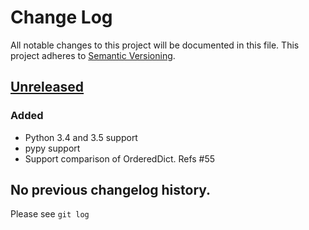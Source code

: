 # Change Log
All notable changes to this project will be documented in this file.
This project adheres to [Semantic Versioning](http://semver.org/).

## [Unreleased]
### Added
- Python 3.4 and 3.5 support
- pypy support
- Support comparison of OrderedDict. Refs #55


## No previous changelog history.

Please see `git log`

[Unreleased]: https://github.com/gabrielfalcao/sure/compare/1.2.9...HEAD
[1.2.9]: https://github.com/gabrielfalcao/sure/compare/1.2.5...1.2.9
[1.2.5]: https://github.com/gabrielfalcao/sure/compare/1.2.4...1.2.5
